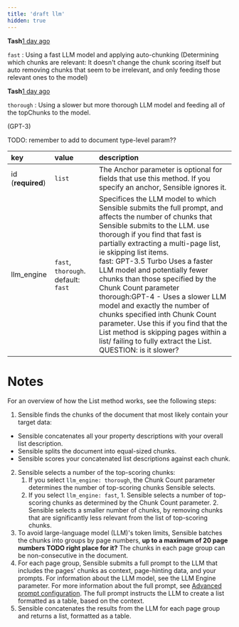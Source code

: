```yaml
---
title: 'draft llm'
hidden: true
---
```




**Tash**[1 day ago](https://sensiblehq.slack.com/archives/C0215T9K86P/p1701285302336219?thread_ts=1701284927.461799&cid=C0215T9K86P)

`fast` : Using a fast LLM model and applying auto-chunking (Determining which chunks are relevant: It doesn't change the chunk scoring itself but auto removing chunks that seem to be irrelevant, and only feeding those relevant ones to the model)



**Tash**[1 day ago](https://sensiblehq.slack.com/archives/C0215T9K86P/p1701285341991449?thread_ts=1701284927.461799&cid=C0215T9K86P)

`thorough` : Using a slower but more thorough LLM model and feeding all of the topChunks to the model.





(GPT-3)

TODO: remember to add to document type-level param??

| key               | value                               | description                                                  |
| :---------------- | :---------------------------------- | :----------------------------------------------------------- |
| id (**required**) | `list`                              | The Anchor parameter is optional for fields that use this method. If you specify an anchor, Sensible ignores it. |
| llm_engine        | `fast`, `thorough`. default: `fast` | Specifices the LLM model to which Sensible submits the full prompt, and affects the number of chunks that Sensible submits to the LLM. use thorough if you find that fast is partially extracting a multi-page list, ie skipping list items.<br/>fast: GPT-3.5 Turbo Uses a faster LLM model and potentially fewer chunks than those specified by the Chunk Count parameter<br/>thorough:GPT-4 - Uses a slower LLM model and exactly the number of chunks specified inth Chunk Count parameter. Use this if you find that the List method is skipping pages within a list/ failing to fully extract the List. QUESTION: is it slower? |

Notes
===

For an overview of how the List method works, see the following steps:

1. Sensible finds the chunks of the document that most likely contain your target data: 

  - Sensible concatenates all your property descriptions with your overall list description. 
  - Sensible splits the document into equal-sized chunks. 
  - Sensible scores your concatenated list descriptions against each chunk.

2. Sensible selects a number of the top-scoring chunks: 
   1. If you select `llm_engine: thorough`, the Chunk Count parameter determines the number of  top-scoring chunks Sensible selects.
   2. If you select `llm_engine: fast`,   1. Sensible selects a number of top-scoring chunks as determined by the Chunk Count parameter. 2. Sensible selects a smaller number of chunks, by removing chunks that are significantly less relevant from the list of top-scoring chunks.
3. To avoid large-language model (LLM)'s token limits, Sensible batches the chunks into groups by page numbers, **up to a maximum of 20 page numbers TODO right place for it?** The chunks in each page group can be non-consecutive in the document.
4. For each page group, Sensible submits a full prompt to the LLM that includes the pages' chunks as context, page-hinting data, and your prompts. For information about the LLM model, see the LLM Engine parameter. For more information about the full prompt, see [Advanced prompt configuration](doc:prompt). The full prompt instructs the LLM to create a list formatted as a table, based on the context.
5. Sensible concatenates the results from the LLM for each page group and returns a list, formatted as a table.